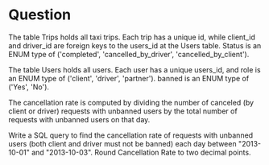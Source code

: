 # Question

The table Trips holds all taxi trips. Each trip has a unique id, while client_id and driver_id are foreign keys to the users_id at the Users table.
Status is an ENUM type of ('completed', 'cancelled_by_driver', 'cancelled_by_client').

The table Users holds all users. Each user has a unique users_id, and role is an ENUM type of ('client', 'driver', 'partner').
banned is an ENUM type of ('Yes', 'No').

The cancellation rate is computed by dividing the number of canceled (by client or driver) 
requests with unbanned users by the total number of requests with unbanned users on that day.

Write a SQL query to find the cancellation rate of requests with unbanned users (both client and driver must not be banned) 
each day between "2013-10-01" and "2013-10-03". Round Cancellation Rate to two decimal points.
